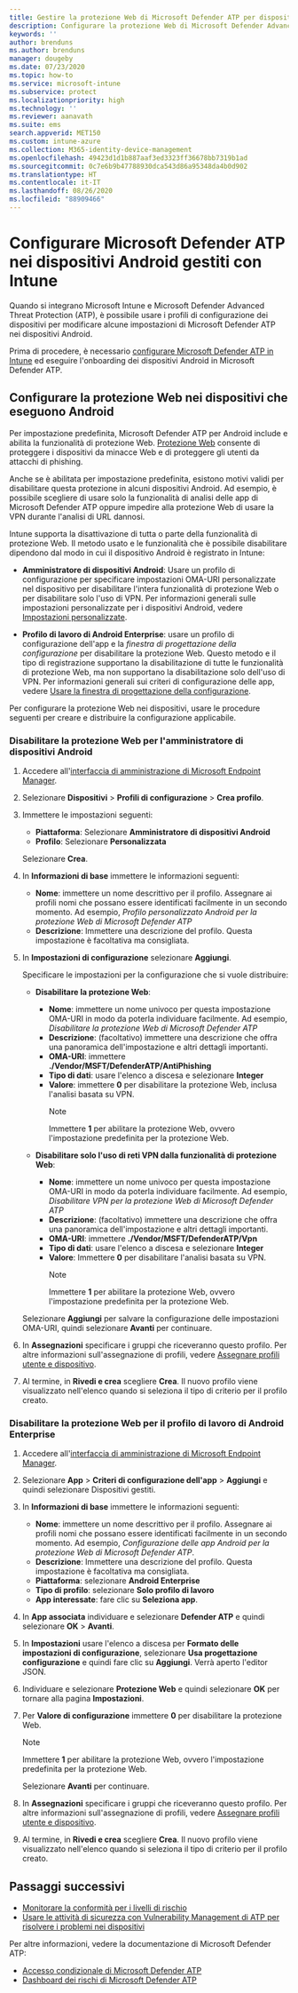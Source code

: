 ```yaml
---
title: Gestire la protezione Web di Microsoft Defender ATP per dispositivi Android in Microsoft Intune - Azure | Microsoft Docs
description: Configurare la protezione Web di Microsoft Defender Advanced Threat Protection (Microsoft Defender ATP) per Android in Intune.
keywords: ''
author: brenduns
ms.author: brenduns
manager: dougeby
ms.date: 07/23/2020
ms.topic: how-to
ms.service: microsoft-intune
ms.subservice: protect
ms.localizationpriority: high
ms.technology: ''
ms.reviewer: aanavath
ms.suite: ems
search.appverid: MET150
ms.custom: intune-azure
ms.collection: M365-identity-device-management
ms.openlocfilehash: 49423d1d1b887aaf3ed3323ff36678bb7319b1ad
ms.sourcegitcommit: 0c7e6b9b47788930dca543d86a95348da4b0d902
ms.translationtype: HT
ms.contentlocale: it-IT
ms.lasthandoff: 08/26/2020
ms.locfileid: "88909466"
---
```

# <a name="configure-microsoft-defender-atp-on-android-devices-you-manage-with-intune"></a>Configurare Microsoft Defender ATP nei dispositivi Android gestiti con Intune

Quando si integrano Microsoft Intune e Microsoft Defender Advanced Threat Protection (ATP), è possibile usare i profili di configurazione dei dispositivi per modificare alcune impostazioni di Microsoft Defender ATP nei dispositivi Android.

Prima di procedere, è necessario [configurare Microsoft Defender ATP in Intune](../protect/advanced-threat-protection-configure.md) ed eseguire l'onboarding dei dispositivi Android in Microsoft Defender ATP.

## <a name="configure-web-protection-on-devices-that-run-android"></a>Configurare la protezione Web nei dispositivi che eseguono Android

Per impostazione predefinita, Microsoft Defender ATP per Android include e abilita la funzionalità di protezione Web. [Protezione Web](/windows/security/threat-protection/microsoft-defender-atp/web-protection-overview) consente di proteggere i dispositivi da minacce Web e di proteggere gli utenti da attacchi di phishing.

Anche se è abilitata per impostazione predefinita, esistono motivi validi per disabilitare questa protezione in alcuni dispositivi Android. Ad esempio, è possibile scegliere di usare solo la funzionalità di analisi delle app di Microsoft Defender ATP oppure impedire alla protezione Web di usare la VPN durante l'analisi di URL dannosi.

Intune supporta la disattivazione di tutta o parte della funzionalità di protezione Web. Il metodo usato e le funzionalità che è possibile disabilitare dipendono dal modo in cui il dispositivo Android è registrato in Intune:

- **Amministratore di dispositivi Android**: Usare un profilo di configurazione per specificare impostazioni OMA-URI personalizzate nel dispositivo per disabilitare l'intera funzionalità di protezione Web o per disabilitare solo l'uso di VPN. Per informazioni generali sulle impostazioni personalizzate per i dispositivi Android, vedere [Impostazioni personalizzate](../configuration/custom-settings-android.md).

- **Profilo di lavoro di Android Enterprise**: usare un profilo di configurazione dell'app e la *finestra di progettazione della configurazione* per disabilitare la protezione Web. Questo metodo e il tipo di registrazione supportano la disabilitazione di tutte le funzionalità di protezione Web, ma non supportano la disabilitazione solo dell'uso di VPN. Per informazioni generali sui criteri di configurazione delle app, vedere [Usare la finestra di progettazione della configurazione](../apps/app-configuration-policies-use-android.md#use-the-configuration-designer).

Per configurare la protezione Web nei dispositivi, usare le procedure seguenti per creare e distribuire la configurazione applicabile.

### <a name="disable-web-protection-for-android-device-administrator"></a>Disabilitare la protezione Web per l'amministratore di dispositivi Android

1. Accedere all'[interfaccia di amministrazione di Microsoft Endpoint Manager](https://go.microsoft.com/fwlink/?linkid=2109431).

2. Selezionare **Dispositivi** > **Profili di configurazione** > **Crea profilo**.

3. Immettere le impostazioni seguenti:

   - **Piattaforma**: Selezionare **Amministratore di dispositivi Android**
   - **Profilo**: Selezionare **Personalizzata**

   Selezionare **Crea**.

4. In **Informazioni di base** immettere le informazioni seguenti:

   - **Nome**: immettere un nome descrittivo per il profilo. Assegnare ai profili nomi che possano essere identificati facilmente in un secondo momento. Ad esempio, *Profilo personalizzato Android per la protezione Web di Microsoft Defender ATP*
   - **Descrizione**: Immettere una descrizione del profilo. Questa impostazione è facoltativa ma consigliata.

5. In **Impostazioni di configurazione** selezionare **Aggiungi**.

   Specificare le impostazioni per la configurazione che si vuole distribuire:

   - **Disabilitare la protezione Web**:
     - **Nome**: immettere un nome univoco per questa impostazione OMA-URI in modo da poterla individuare facilmente. Ad esempio, *Disabilitare la protezione Web di Microsoft Defender ATP*
     - **Descrizione**: (facoltativo) immettere una descrizione che offra una panoramica dell'impostazione e altri dettagli importanti.
     - **OMA-URI**: immettere **./Vendor/MSFT/DefenderATP/AntiPhishing**
     - **Tipo di dati**: usare l'elenco a discesa e selezionare **Integer**
     - **Valore**: immettere **0** per disabilitare la protezione Web, inclusa l'analisi basata su VPN.
       > [!NOTE]
       > Immettere **1** per abilitare la protezione Web, ovvero l'impostazione predefinita per la protezione Web.

   - **Disabilitare solo l'uso di reti VPN dalla funzionalità di protezione Web**:
     - **Nome**: immettere un nome univoco per questa impostazione OMA-URI in modo da poterla individuare facilmente. Ad esempio, *Disabilitare VPN per la protezione Web di Microsoft Defender ATP*
     - **Descrizione**: (facoltativo) immettere una descrizione che offra una panoramica dell'impostazione e altri dettagli importanti.
     - **OMA-URI**: immettere **./Vendor/MSFT/DefenderATP/Vpn**
     - **Tipo di dati**: usare l'elenco a discesa e selezionare **Integer**
     - **Valore**: Immettere **0** per disabilitare l'analisi basata su VPN.
       > [!NOTE]
       > Immettere **1** per abilitare la protezione Web, ovvero l'impostazione predefinita per la protezione Web.

   Selezionare **Aggiungi** per salvare la configurazione delle impostazioni OMA-URI, quindi selezionare **Avanti** per continuare.

6. In **Assegnazioni** specificare i gruppi che riceveranno questo profilo. Per altre informazioni sull'assegnazione di profili, vedere [Assegnare profili utente e dispositivo](../configuration/device-profile-assign.md).

7. Al termine, in **Rivedi e crea** scegliere **Crea**. Il nuovo profilo viene visualizzato nell'elenco quando si seleziona il tipo di criterio per il profilo creato.

### <a name="disable-web-protection-for-android-enterprise-work-profile"></a>Disabilitare la protezione Web per il profilo di lavoro di Android Enterprise

1. Accedere all'[interfaccia di amministrazione di Microsoft Endpoint Manager](https://go.microsoft.com/fwlink/?linkid=2109431).

2. Selezionare **App** > **Criteri di configurazione dell'app** > **Aggiungi** e quindi selezionare Dispositivi gestiti.

3. In **Informazioni di base** immettere le informazioni seguenti:

   - **Nome**: immettere un nome descrittivo per il profilo. Assegnare ai profili nomi che possano essere identificati facilmente in un secondo momento. Ad esempio, *Configurazione delle app Android per la protezione Web di Microsoft Defender ATP*.
   - **Descrizione**: Immettere una descrizione del profilo. Questa impostazione è facoltativa ma consigliata.
   - **Piattaforma**: selezionare **Android Enterprise**
   - **Tipo di profilo**: selezionare **Solo profilo di lavoro**
   - **App interessate**: fare clic su **Seleziona app**.

4. In **App associata** individuare e selezionare **Defender ATP** e quindi selezionare **OK** > **Avanti**.

5. In **Impostazioni** usare l'elenco a discesa per **Formato delle impostazioni di configurazione**, selezionare **Usa progettazione configurazione** e quindi fare clic su **Aggiungi**. Verrà aperto l'editor JSON.

6. Individuare e selezionare **Protezione Web** e quindi selezionare **OK** per tornare alla pagina **Impostazioni**.

7. Per **Valore di configurazione** immettere **0** per disabilitare la protezione Web.

   > [!NOTE]
   > Immettere **1** per abilitare la protezione Web, ovvero l'impostazione predefinita per la protezione Web.

   Selezionare **Avanti** per continuare.

8. In **Assegnazioni** specificare i gruppi che riceveranno questo profilo. Per altre informazioni sull'assegnazione di profili, vedere [Assegnare profili utente e dispositivo](../configuration/device-profile-assign.md).

9. Al termine, in **Rivedi e crea** scegliere **Crea**. Il nuovo profilo viene visualizzato nell'elenco quando si seleziona il tipo di criterio per il profilo creato.

## <a name="next-steps"></a>Passaggi successivi

- [Monitorare la conformità per i livelli di rischio](../protect/advanced-threat-protection-monitor.md)
- [Usare le attività di sicurezza con Vulnerability Management di ATP per risolvere i problemi nei dispositivi](../protect/atp-manage-vulnerabilities.md)

Per altre informazioni, vedere la documentazione di Microsoft Defender ATP:

- [Accesso condizionale di Microsoft Defender ATP](/windows/security/threat-protection/microsoft-defender-atp/conditional-access)
- [Dashboard dei rischi di Microsoft Defender ATP](/windows/security/threat-protection/microsoft-defender-atp/security-operations-dashboard)